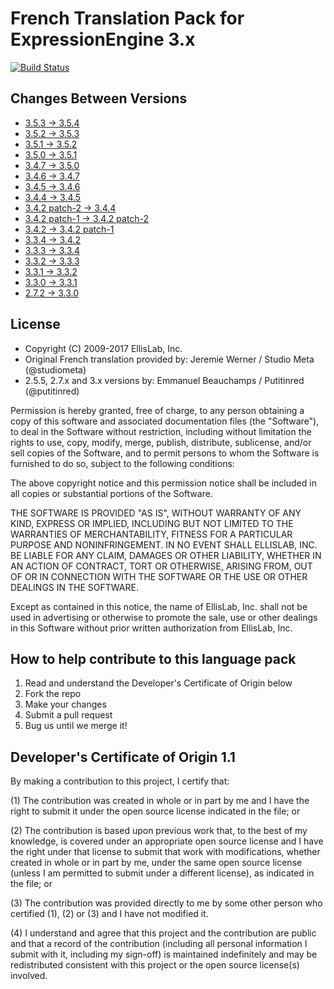# French Translation Pack for ExpressionEngine 3.x

[![Build Status](https://travis-ci.org/EllisLab/EE-Language-French.svg?branch=master)](https://travis-ci.org/EllisLab/EE-Language-French/branches)

## Changes Between Versions

- [3.5.3 → 3.5.4](https://github.com/EllisLab/EE-Language-French/compare/5580d16...ffe4d25)
- [3.5.2 → 3.5.3](https://github.com/EllisLab/EE-Language-French/compare/c7c0b6d...5580d16)
- [3.5.1 → 3.5.2](https://github.com/EllisLab/EE-Language-French/compare/a3856d5...c7c0b6d)
- [3.5.0 → 3.5.1](https://github.com/EllisLab/EE-Language-French/compare/f1870e8...a3856d5)
- [3.4.7 → 3.5.0](https://github.com/EllisLab/EE-Language-French/compare/88a86e6...f1870e8)
- [3.4.6 → 3.4.7](https://github.com/EllisLab/EE-Language-French/compare/9842800...88a86e6)
- [3.4.5 → 3.4.6](https://github.com/EllisLab/EE-Language-French/compare/97666be...9842800)
- [3.4.4 → 3.4.5](https://github.com/EllisLab/EE-Language-French/compare/5e527ec...97666be)
- [3.4.2 patch-2 → 3.4.4](https://github.com/EllisLab/EE-Language-French/compare/c4d17d8...5e527ec)
- [3.4.2 patch-1 → 3.4.2 patch-2](https://github.com/EllisLab/EE-Language-French/compare/4daafc3...c4d17d8)
- [3.4.2 → 3.4.2 patch-1](https://github.com/EllisLab/EE-Language-French/compare/6450a36...4daafc3)
- [3.3.4 → 3.4.2](https://github.com/EllisLab/EE-Language-French/compare/dbf39a6...6450a36)
- [3.3.3 → 3.3.4](https://github.com/EllisLab/EE-Language-French/compare/6ddb713...dbf39a6)
- [3.3.2 → 3.3.3](https://github.com/EllisLab/EE-Language-French/compare/7094aa9...6ddb713)
- [3.3.1 → 3.3.2](https://github.com/EllisLab/EE-Language-French/compare/c2e7359...7094aa9)
- [3.3.0 → 3.3.1](https://github.com/EllisLab/EE-Language-French/compare/8ed814d...c2e7359)
- [2.7.2 → 3.3.0](https://github.com/EllisLab/EE-Language-French/compare/2c75acb...8ed814d)

## License

- Copyright (C) 2009-2017 EllisLab, Inc.
- Original French translation provided by: Jeremie Werner / Studio Meta (@studiometa)
- 2.5.5, 2.7.x and 3.x versions by: Emmanuel Beauchamps / Putitinred (@putitinred)

Permission is hereby granted, free of charge, to any person obtaining a copy
of this software and associated documentation files (the "Software"), to deal
in the Software without restriction, including without limitation the rights
to use, copy, modify, merge, publish, distribute, sublicense, and/or sell
copies of the Software, and to permit persons to whom the Software is
furnished to do so, subject to the following conditions:

The above copyright notice and this permission notice shall be included in
all copies or substantial portions of the Software.

THE SOFTWARE IS PROVIDED "AS IS", WITHOUT WARRANTY OF ANY KIND, EXPRESS OR
IMPLIED, INCLUDING BUT NOT LIMITED TO THE WARRANTIES OF MERCHANTABILITY,
FITNESS FOR A PARTICULAR PURPOSE AND NONINFRINGEMENT. IN NO EVENT SHALL
ELLISLAB, INC. BE LIABLE FOR ANY CLAIM, DAMAGES OR OTHER LIABILITY, WHETHER
IN AN ACTION OF CONTRACT, TORT OR OTHERWISE, ARISING FROM, OUT OF OR IN
CONNECTION WITH THE SOFTWARE OR THE USE OR OTHER DEALINGS IN THE SOFTWARE.

Except as contained in this notice, the name of EllisLab, Inc. shall not be
used in advertising or otherwise to promote the sale, use or other dealings
in this Software without prior written authorization from EllisLab, Inc.

## How to help contribute to this language pack

1. Read and understand the Developer's Certificate of Origin below
2. Fork the repo
3. Make your changes
4. Submit a pull request
5. Bug us until we merge it!

## Developer's Certificate of Origin 1.1

By making a contribution to this project, I certify that:

(1) The contribution was created in whole or in part by me and I
    have the right to submit it under the open source license
    indicated in the file; or

(2) The contribution is based upon previous work that, to the best
    of my knowledge, is covered under an appropriate open source
    license and I have the right under that license to submit that
    work with modifications, whether created in whole or in part
    by me, under the same open source license (unless I am
    permitted to submit under a different license), as indicated
    in the file; or

(3) The contribution was provided directly to me by some other
    person who certified (1), (2) or (3) and I have not modified
    it.

(4) I understand and agree that this project and the contribution
    are public and that a record of the contribution (including all
    personal information I submit with it, including my sign-off) is
    maintained indefinitely and may be redistributed consistent with
    this project or the open source license(s) involved.
